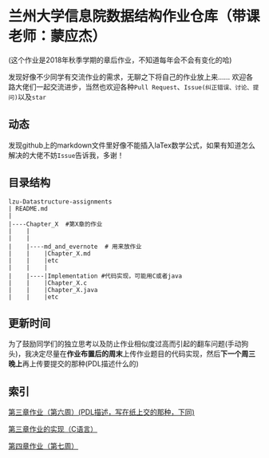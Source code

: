 # 兰州大学信息院数据结构作业仓库（带课老师：蒙应杰）
(这个作业是2018年秋季学期的章后作业，不知道每年会不会有变化的哈)
  
发现好像不少同学有交流作业的需求，无聊之下将自己的作业放上来……
欢迎各路大佬们一起交流进步，当然也欢迎各种`Pull Request`、`Issue(纠正错误、讨论、提问)`以及`star`
## 动态
发现github上的markdown文件里好像不能插入laTex数学公式，如果有知道怎么解决的大佬不妨`Issue`告诉我，多谢！
## 目录结构
```
lzu-Datastructure-assignments
| README.md
| 
|----Chapter_X  #第X章的作业
|    |
|    |
|    |----md_and_evernote  # 用来放作业
|    |    |Chapter_X.md
|    |    |etc
|    |    |
|    |----|Implementation #代码实现，可能用C或者java
|    |    |Chapter_X.c
|    |    |Chapter_X.java
|    |    |etc
```
## 更新时间
为了鼓励同学们的独立思考以及防止作业相似度过高而引起的翻车问题(手动狗头)，我决定尽量在**作业布置后的周末**上传作业题目的代码实现，然后**下一个周三晚上**再上传要提交的那种(PDL描述什么的)
## 索引
[第三章作业（第六周）(PDL描述，写在纸上交的那种，下同)](https://github.com/RayChromium/lzu-Datastructure-assignments/blob/master/Chapter_3/md_and_evernote/Chapter_3.md)
  
[第三章作业的实现（C语言）](https://github.com/RayChromium/lzu-Datastructure-assignments/blob/master/Chapter_3/Implementation/Chapter_3.c)
  
[第四章作业（第七周）](https://github.com/RayChromium/lzu-Datastructure-assignments/blob/master/Chapter_4/md_and_evernote/Chapter_4.md)
